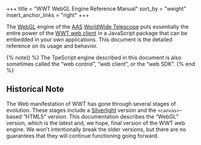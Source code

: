 +++
title = "WWT WebGL Engine Reference Manual"
sort_by = "weight"
insert_anchor_links = "right"
+++

The [WebGL] engine of the [AAS](https://aas.org/) [WorldWide Telescope] puts
essentially the entire power of the [WWT web client] in a JavaScript package
that can be embedded in your own applications. This document is the detailed
reference on its usage and behavior.

[WebGL]: https://www.khronos.org/webgl/
[WorldWide Telescope]: http://www.worldwidetelescope.org/
[WWT web client]: http://www.worldwidetelescope.org/webclient/

{% note() %}
The TpeScript engine described in this document is also sometimes called the
“web control”, “web client”, or the “web SDK”.
{% end %}


## Historical Note

The Web manifestation of WWT has gone through several stages of evolution.
These stages include a [Silverlight] version and the `<canvas>`-based “HTML5”
version. This documentation describes the “WebGL” version, which is the latest
and, we hope, final version of the WWT web engine. We won’t intentionally
break the older versions, but there are no guarantees that they will continue
functioning going forward.

[Silverlight]: https://www.microsoft.com/silverlight/
